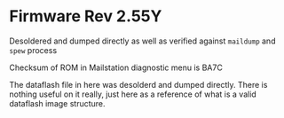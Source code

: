 # Firmware Rev 2.55Y

Desoldered and dumped directly as well as verified against `maildump` and `spew` process

Checksum of ROM in Mailstation diagnostic menu is BA7C

The dataflash file in here was desolderd and dumped directly. There is nothing useful on it really, just here as a reference of what is a valid dataflash image structure.
